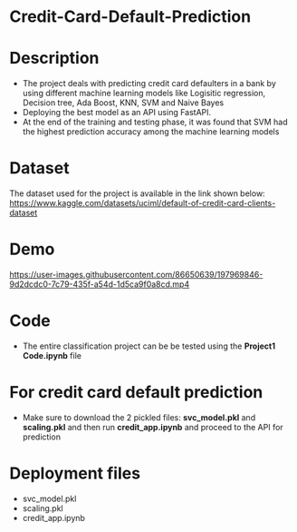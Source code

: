 # Credit-Card-Default-Prediction

# Description

- The project deals with predicting credit card defaulters in a bank by using different machine learning models like Logisitic regression, Decision tree, Ada Boost, KNN, SVM and Naive Bayes 
- Deploying the best model as an API using FastAPI. 
- At the end of the training and testing phase, it was found that SVM had the highest prediction accuracy among the machine learning models

# Dataset
The dataset used for the project is available in the link shown below:
 https://www.kaggle.com/datasets/uciml/default-of-credit-card-clients-dataset


# Demo
 https://user-images.githubusercontent.com/86650639/197969846-9d2dcdc0-7c79-435f-a54d-1d5ca9f0a8cd.mp4

# Code
- The entire classification project can be be tested using the **Project1 Code.ipynb** file 

# For credit card default prediction
- Make sure to download the 2 pickled files: **svc_model.pkl** and **scaling.pkl** and then run **credit_app.ipynb** and proceed to the API for prediction

# Deployment files
- svc_model.pkl
- scaling.pkl
- credit_app.ipynb
